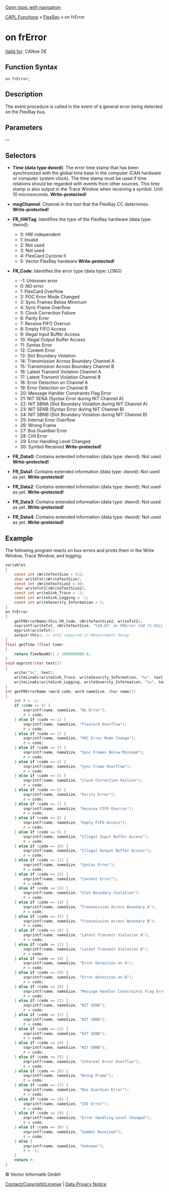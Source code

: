 [Open topic with navigation](../../../../../CANoeDEFamily.htm#Topics/CAPLFunctions/FlexRay/EventProcedures/CAPLfunctionOnFRError.md)

[CAPL Functions](../../CAPLfunctions.md) » [FlexRay](../CAPLfunctionsFlexrayOverview.md) » on frError

# on frError

[Valid for](../../../Shared/FeatureAvailability.md): CANoe DE

## Function Syntax

```
on frError;
```

## Description

The event procedure is called in the event of a general error being detected on the FlexRay bus.

## Parameters

—

## Selectors

- **Time (data type dword)**: The error time stamp that has been synchronized with the global time base in the computer (CAN hardware or computer system clock). The time stamp must be used if time relations should be regarded with events from other sources. This time stamp is also output in the Trace Window when receiving a symbol. Unit: 10 microseconds. **Write-protected!**

- **msgChannel**: Channel in the tool that the FlexRay CC determines. **Write-protected!**

- **FR_HWTag**: Identifies the type of the FlexRay hardware (data type: dword):
  - 0: HW independent
  - 1: Invalid
  - 2: Not used
  - 3: Not used
  - 4: FlexCard Cyclone II
  - 5: Vector FlexRay hardware
  **Write-protected!**

- **FR_Code**: Identifies the error type (data type: LONG)
  - -1: Unknown error
  - 0: NO error
  - 1: FlexCard Overflow
  - 2: POC Error Mode Changed
  - 3: Sync Frames Below Minimum
  - 4: Sync Frame Overflow
  - 5: Clock Correction Failure
  - 6: Parity Error
  - 7: Receive FIFO Overrun
  - 8: Empty FIFO Access
  - 9: Illegal Input Buffer Access
  - 10: Illegal Output Buffer Access
  - 11: Syntax Error
  - 12: Content Error
  - 13: Slot Boundary Violation
  - 14: Transmission Across Boundary Channel A
  - 15: Transmission Across Boundary Channel B
  - 16: Latest Transmit Violation Channel A
  - 17: Latest Transmit Violation Channel B
  - 18: Error Detection on Channel A
  - 19: Error Detection on Channel B
  - 20: Message Handler Constraints Flag Error
  - 21: NIT SENA (Syntax Error during NIT Channel A)
  - 22: NIT SBNA (Slot Boundary Violation during NIT Channel A)
  - 23: NIT SENB (Syntax Error during NIT Channel B)
  - 24: NIT SBNB (Slot Boundary Violation during NIT Channel B)
  - 25: Internal Error Overflow
  - 26: Wrong Frame
  - 27: Bus Guardian Error
  - 28: CHI Error
  - 29: Error Handling Level Changed
  - 30: Symbol Received
  **Write-protected!**

- **FR_Data0**: Contains extended information (data type: dword): Not used. **Write-protected!**

- **FR_Data1**: Contains extended information (data type: dword): Not used as yet. **Write-protected!**

- **FR_Data2**: Contains extended information (data type: dword): Not used as yet. **Write-protected!**

- **FR_Data3**: Contains extended information (data type: dword): Not used as yet. **Write-protected!**

- **FR_Data4**: Contains extended information (data type: dword): Not used as yet. **Write-protected!**

## Example

The following program reacts on bus errors and prints them in the Write Window, Trace Window, and logging.

```c
variables
{
    const int cWriteTextSize = 512;
    char writeTxt[cWriteTextSize];
    const int cWriteTextSize2 = 40;
    char writeTxt2[cWriteTextSize2];
    const int writeSink_Trace = -3;
    const int writeSink_Logging = -2;
    const int writeSeverity_Information = 1;
}
on frError
{
    getFRErrorName(this.FR_Code, cWriteTextSize2, writeTxt2);
    snprintf(writeTxt, cWriteTextSize, "%10.6f: on FRError %3d (%-32s) on channel %2d with HW Type %2d, Data0 0x%02x, Data1 0x%02x, Data2 0x%02x, Data3 0x%02x, Data4 0x%02x.", getTime(0), this.FR_Code, writeTxt2, (int)this.MsgChannel, this.FR_HWTag, this.FR_Data0, this.FR_Data1, this.FR_Data2, this.FR_Data3, this.FR_Data4);
    myprint(writeTxt);
    output(this); // only required in Measurement Setup
}
float getTime (float time)
{
    return TimeNowNS() / 1000000000.0;
}
void myprint(char text[])
{
    write("%s", text);
    writeLineEx(writeSink_Trace, writeSeverity_Information, "%s", text);
    writeLineEx(writeSink_Logging, writeSeverity_Information, "%s", text);
}
int getFRErrorName (word code, word nameSize, char name[])
{
    int r = -1;
    if (code == 0) {
        snprintf(name, nameSize, "No Error");
        r = code;
    } else if (code == 1) {
        snprintf(name, nameSize, "FlexCard Overflow");
        r = code;
    } else if (code == 2) {
        snprintf(name, nameSize, "POC Error Mode Change");
        r = code;
    } else if (code == 3) {
        snprintf(name, nameSize, "Sync Frames Below Minimum");
        r = code;
    } else if (code == 4) {
        snprintf(name, nameSize, "Sync Frame Overflow");
        r = code;
    } else if (code == 5) {
        snprintf(name, nameSize, "Clock Correction Failure");
        r = code;
    } else if (code == 6) {
        snprintf(name, nameSize, "Parity Error");
        r = code;
    } else if (code == 7) {
        snprintf(name, nameSize, "Receive FIFO Overrun");
        r = code;
    } else if (code == 8) {
        snprintf(name, nameSize, "Empty FIFO Access");
        r = code;
    } else if (code == 9) {
        snprintf(name, nameSize, "Illegal Input Buffer Access");
        r = code;
    } else if (code == 10) {
        snprintf(name, nameSize, "Illegal Output Buffer Access");
        r = code;
    } else if (code == 11) {
        snprintf(name, nameSize, "Syntax Error");
        r = code;
    } else if (code == 12) {
        snprintf(name, nameSize, "Content Error");
        r = code;
    } else if (code == 13) {
        snprintf(name, nameSize, "Slot Boundary Violation");
        r = code;
    } else if (code == 14) {
        snprintf(name, nameSize, "Transmission Across Boundary A");
        r = code;
    } else if (code == 15) {
        snprintf(name, nameSize, "Transmission Across Boundary B");
        r = code;
    } else if (code == 16) {
        snprintf(name, nameSize, "Latest Transmit Violation A");
        r = code;
    } else if (code == 17) {
        snprintf(name, nameSize, "Latest Transmit Violation B");
        r = code;
    } else if (code == 18) {
        snprintf(name, nameSize, "Error Detection on A");
        r = code;
    } else if (code == 19) {
        snprintf(name, nameSize, "Error Detection on B");
        r = code;
    } else if (code == 20) {
        snprintf(name, nameSize, "Message Handler Constraints Flag Error");
        r = code;
    } else if (code == 21) {
        snprintf(name, nameSize, "NIT SENA");
        r = code;
    } else if (code == 22) {
        snprintf(name, nameSize, "NIT SBNA");
        r = code;
    } else if (code == 23) {
        snprintf(name, nameSize, "NIT SENB");
        r = code;
    } else if (code == 24) {
        snprintf(name, nameSize, "NIT SBNB");
        r = code;
    } else if (code == 25) {
        snprintf(name, nameSize, "Internal Error Overflow");
        r = code;
    } else if (code == 26) {
        snprintf(name, nameSize, "Wrong Frame");
        r = code;
    } else if (code == 27) {
        snprintf(name, nameSize, "Bus Guardian Error");
        r = code;
    } else if (code == 28) {
        snprintf(name, nameSize, "CHI Error");
        r = code;
    } else if (code == 29) {
        snprintf(name, nameSize, "Error Handling Level Changed");
        r = code;
    } else if (code == 30) {
        snprintf(name, nameSize, "Symbol Received");
        r = code;
    } else {
        snprintf(name, nameSize, "Unknown");
        r = -1;
    }
    return r;
}
```

© Vector Informatik GmbH

[Contact/Copyright/License](../../../Shared/ContactCopyrightLicense.md) | [Data Privacy Notice](https://www.vector.com/int/en/company/get-info/privacy-policy/)